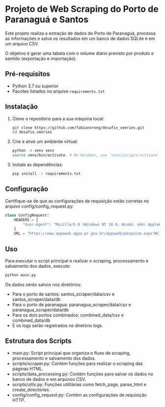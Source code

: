 # Projeto de Web Scraping do Porto de Paranaguá e Santos

Este projeto realiza a extração de dados do Porto de Paranaguá, processa as informações e salva os resultados em um banco de dados SQLite e em um arquivo CSV.

O objetivo é gerar uma tabela com o volume diário previsto por produto e sentido (exportação e importação).


## Pré-requisitos

- Python 3.7 ou superior
- Pacotes listados no arquivo `requirements.txt`

## Instalação

1. Clone o repositório para a sua máquina local:
   ```sh
   git clone https://github.com/fabianorong/desafio_veeries.git
   cd desafio_veeries

2. Crie e ative um ambiente virtual:
   ```sh
   python -m venv venv
   source venv/bin/activate  # No Windows, use `venv\Scripts\activate`

3. Instale as dependências:
   ```sh
   pip install -r requirements.txt
   ```

## Configuração 
Certifique-se de que as configurações de requisição estão corretas no arquivo config/config_request.py:
```python
class ConfigRequest:
    HEADERS = {
        "User-Agent": "Mozilla/5.0 (Windows NT 10.0; Win64; x64) AppleWebKit/537.36 (KHTML, like Gecko) Chrome/125.0.0.0 Safari/537.36"
    }
    URL = "https://www.appaweb.appa.pr.gov.br/appaweb/pesquisa.aspx?WCI=relLineUpRetroativo"

```

## Uso
Para executar o script principal e realizar o scraping, processamento e salvamento dos dados, execute:
```sh
python main.py
```
Os dados serão salvos nos diretórios:
- Para o porto de santos: santos_scraper/data/csv e santos_scraper/data/db
- Para o porto de paranagua: paranagua_scraper/data/csv e paranagua_scraper/data/db
- Para os dois portos combinados: combined_data/csv e combined_data/db
- E os logs serão registrados no diretório logs.

## Estrutura dos Scripts
- main.py: Script principal que organiza o fluxo de scraping, processamento e salvamento dos dados.
- scripts/scraper.py: Contém funções para realizar o scraping das páginas HTML.
- scripts/data_processing.py: Contém funções para salvar os dados no banco de dados e em arquivos CSV.
- scripts/utils.py: Funções utilitárias como fetch_page, parse_html e create_directories.
- config/config_request.py: Contém as configurações de requisição HTTP.


